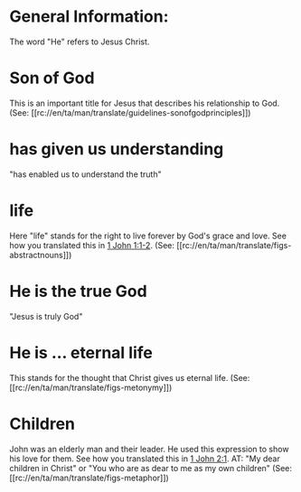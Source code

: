 # General Information:

The word "He" refers to Jesus Christ.

# Son of God

This is an important title for Jesus that describes his relationship to God. (See: [[rc://en/ta/man/translate/guidelines-sonofgodprinciples]])

# has given us understanding

"has enabled us to understand the truth"

# life

Here "life" stands for the right to live forever by God's grace and love. See how you translated this in [1 John 1:1-2](../01/01.md). (See: [[rc://en/ta/man/translate/figs-abstractnouns]])

# He is the true God

"Jesus is truly God"

# He is ... eternal life

This stands for the thought that Christ gives us eternal life. (See: [[rc://en/ta/man/translate/figs-metonymy]])

# Children

John was an elderly man and their leader. He used this expression to show his love for them. See how you translated this in [1 John 2:1](../02/01.md). AT: "My dear children in Christ" or "You who are as dear to me as my own children" (See: [[rc://en/ta/man/translate/figs-metaphor]])